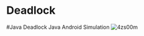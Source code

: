 # Deadlock
#Java
Deadlock Java Android Simulation
![4zs00m](https://user-images.githubusercontent.com/77838357/109408742-f8ba1f00-7994-11eb-8fc3-23380047e2fc.gif)

